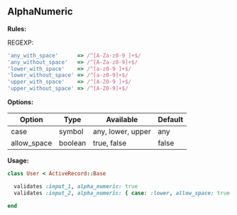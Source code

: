 ## AlphaNumeric

**Rules:**

REGEXP:

```ruby
'any_with_space'      => /^[A-Za-z0-9 ]+$/
'any_without_space'   => /^[A-Za-z0-9]+$/
'lower_with_space'    => /^[a-z0-9 ]+$/
'lower_without_space' => /^[a-z0-9]+$/
'upper_with_space'    => /^[A-Z0-9 ]+$/
'upper_without_space' => /^[A-Z0-9]+$/
```

**Options:**

Option | Type | Available | Default
--- | --- | --- | ---
case | symbol | any, lower, upper | any
allow_space | boolean | true, false | false

**Usage:**

```ruby
class User < ActiveRecord::Base

  validates :input_1, alpha_numeric: true
  validates :input_2, alpha_numeric: { case: :lower, allow_space: true }

end
```
